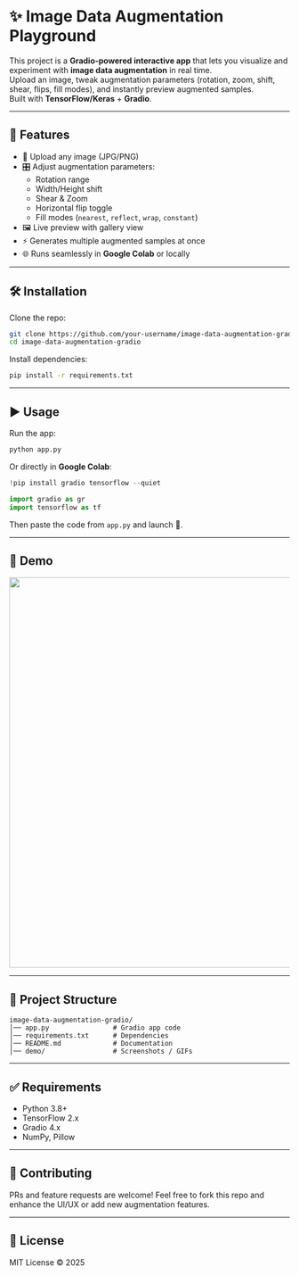 # ✨ Image Data Augmentation Playground

This project is a **Gradio-powered interactive app** that lets you visualize and experiment with **image data augmentation** in real time.  
Upload an image, tweak augmentation parameters (rotation, zoom, shift, shear, flips, fill modes), and instantly preview augmented samples.  
Built with **TensorFlow/Keras** + **Gradio**.

---

## 🚀 Features
- 📂 Upload any image (JPG/PNG)
- 🎛️ Adjust augmentation parameters:
  - Rotation range
  - Width/Height shift
  - Shear & Zoom
  - Horizontal flip toggle
  - Fill modes (`nearest`, `reflect`, `wrap`, `constant`)
- 🖼️ Live preview with gallery view
- ⚡ Generates multiple augmented samples at once
- 🌐 Runs seamlessly in **Google Colab** or locally

---

## 🛠️ Installation

Clone the repo:
```bash
git clone https://github.com/your-username/image-data-augmentation-gradio.git
cd image-data-augmentation-gradio
````

Install dependencies:

```bash
pip install -r requirements.txt
```

---

## ▶️ Usage

Run the app:

```bash
python app.py
```

Or directly in **Google Colab**:

```python
!pip install gradio tensorflow --quiet
```

```python
import gradio as gr
import tensorflow as tf
```

Then paste the code from `app.py` and launch 🚀.

---

## 📸 Demo

<img src="demo/demo.png" width="700">

---

## 📂 Project Structure

```
image-data-augmentation-gradio/
│── app.py                # Gradio app code
│── requirements.txt      # Dependencies
│── README.md             # Documentation
│── demo/                 # Screenshots / GIFs
```

---

## ✅ Requirements

* Python 3.8+
* TensorFlow 2.x
* Gradio 4.x
* NumPy, Pillow

---

## 🤝 Contributing

PRs and feature requests are welcome! Feel free to fork this repo and enhance the UI/UX or add new augmentation features.

---

## 📜 License

MIT License © 2025

```
